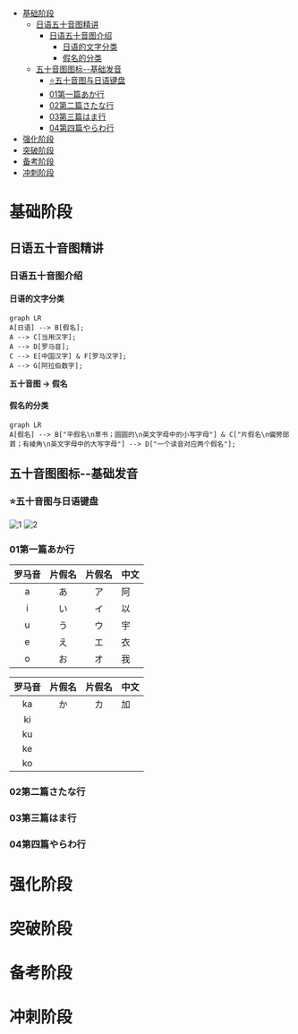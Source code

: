 - [基础阶段](#基础阶段)
  - [日语五十音图精讲](#日语五十音图精讲)
    - [日语五十音图介绍](#日语五十音图介绍)
      - [日语的文字分类](#日语的文字分类)
      - [假名的分类](#假名的分类)
  - [五十音图图标--基础发音](#五十音图图标--基础发音)
    - [⭐五十音图与日语键盘](#五十音图与日语键盘)
    - [01第一篇あか行](#01第一篇あか行)
    - [02第二篇さたな行](#02第二篇さたな行)
    - [03第三篇はま行](#03第三篇はま行)
    - [04第四篇やらわ行](#04第四篇やらわ行)
- [强化阶段](#强化阶段)
- [突破阶段](#突破阶段)
- [备考阶段](#备考阶段)
- [冲刺阶段](#冲刺阶段)

# 基础阶段
## 日语五十音图精讲
### 日语五十音图介绍
#### 日语的文字分类
```mermaid
graph LR
A[日语] --> B[假名];
A --> C[当用汉字];
A --> D[罗马音];
C --> E[中国汉字] & F[罗马汉字];
A --> G[阿拉伯数字];
```
**五十音图 → 假名**
#### 假名的分类
```mermaid
graph LR
A[假名] --> B["平假名\n草书；圆圆的\n英文字母中的小写字母"] & C["片假名\n偏旁部首；有棱角\n英文字母中的大写字母"] --> D["一个读音对应两个假名"];
```
## 五十音图图标--基础发音
### ⭐五十音图与日语键盘
![1](https://www.51wendang.com/pic/5d8c0233007ff0fa8bc77bb9/1-641-jpg_6_0_______-1151-0-0-1151.jpg) 
![2](https://pic1.zhimg.com/1650ce7adb0fcdbd41fa817894438e35_r.jpg?source=1940ef5c) 
### 01第一篇あか行
| **罗马音** | **片假名** | **片假名** | **中文** |
| :--------: | :--------: | :--------: | -------- |
|     a      |     あ     |     ア     | 阿       |
|     i      |     い     |     イ     | 以       |
|     u      |     う     |     ウ     | 宇       |
|     e      |     え     |     エ     | 衣       |
|     o      |     お     |     オ     | 我       |

| **罗马音** | **片假名** | **片假名** | **中文** |
| :--------: | :--------: | :--------: | -------- |
|     ka     |     か     |     カ     | 加       |
|     ki     |            |            |          |
|     ku     |            |            |          |
|     ke     |            |            |          |
|     ko     |            |            |          |
### 02第二篇さたな行
### 03第三篇はま行
### 04第四篇やらわ行
# 强化阶段
# 突破阶段
# 备考阶段
# 冲刺阶段 